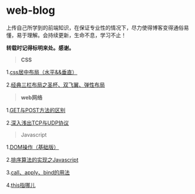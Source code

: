 # web-blog

上传自己所学到的前端知识，在保证专业性的情况下，尽力使得博客变得通俗易懂，易于理解。会持续更新，生命不息，学习不止！

**转载时记得标明来处。感谢。**

> **CSS**

1.[css居中布局（水平&&垂直）](https://github.com/xushuosean/web-blog/blob/master/css/CSS布局之居中.md)

2.[经典三栏布局之圣杯、双飞翼、弹性布局](https://github.com/xushuosean/web-blog/blob/master/css/经典三栏布局之圣杯、双飞翼、弹性布局.md)

> **web网络**

1.[GET与POST方法的区别](https://github.com/xushuosean/web-blog/blob/master/web网络/get与post两种请求方法的区别.md)

2.[深入浅出TCP与UDP协议](https://github.com/xushuosean/web-blog/blob/master/web网络/深入浅出TCP与UDP协议.md)

> Javascript

1.[DOM操作（基础版）](https://github.com/xushuosean/web-blog/blob/master/js/DOM操作（基础版）.md)

2.[排序算法的实现之Javascript](https://github.com/xushuosean/web-blog/blob/master/js/排序算法的实现之Javascript.md)

3.[call、apply、bind的用法](https://github.com/xushuosean/web-blog/blob/master/js/call、apply、bind的用法.md)

4.[this指哪儿](https://github.com/xushuosean/web-blog/blob/master/js/this指哪儿.md)

